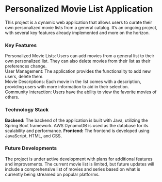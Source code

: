 <h1>Personalized Movie List Application</h1>
This project is a dynamic web application that allows users to curate their own personalized movie lists from a general catalog. It’s an ongoing project, with several key features already implemented and more on the horizon.

<h3>Key Features</h3>

Personalized Movie Lists: Users can add movies from a general list to their own personalized list. They can also delete movies from their list as their preferences change.<br>
User Management: The application provides the functionality to add new users, delete them. <br>
Movie Descriptions: Each movie in the list comes with a description, providing users with more information to aid in their selection.<br>
Community Interaction: Users have the ability to view the favorite movies of others.
<h3>Technology Stack</h3>

<b>Backend:</b> The backend of the application is built with Java, utilizing the Spring Boot framework. AWS DynamoDB is used as the database for its scalability and performance.
<b>Frontend:</b> The frontend is developed using JavaScript, HTML, and CSS.

<h3>Future Developments</h3>

The project is under active development with plans for additional features and improvements. The current movie list is limited, but future updates will include a comprehensive list of movies and series based on what is currently being streamed on popular platforms.
